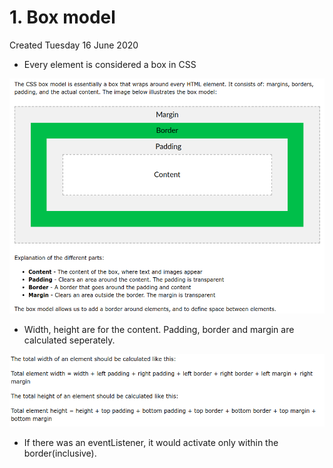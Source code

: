 # 1. Box model
Created Tuesday 16 June 2020


* Every element is considered a box in CSS

![](assets/1_Box_model-image-1.png)

* Width, height are for the content. Padding, border and margin are calculated seperately.

![](assets/1_Box_model-image-2.png)

* If there was an eventListener, it would activate only within the border(inclusive).



